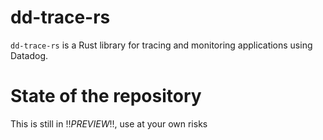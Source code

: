 # dd-trace-rs

`dd-trace-rs` is a Rust library for tracing and monitoring applications using Datadog.

# State of the repository

This is still in ‼️*PREVIEW*‼️, use at your own risks
